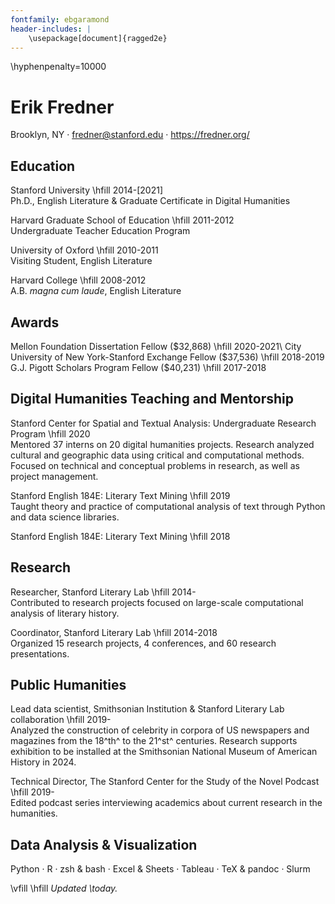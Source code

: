 ```yaml
---
fontfamily: ebgaramond
header-includes: |
    \usepackage[document]{ragged2e}
---
```

\hyphenpenalty=10000

# Erik Fredner
Brooklyn, NY · fredner@stanford.edu · https://fredner.org/

## Education
Stanford University \hfill 2014-[2021] \
Ph.D., English Literature & Graduate Certificate in Digital Humanities

Harvard Graduate School of Education \hfill 2011-2012\
Undergraduate Teacher Education Program

University of Oxford \hfill 2010-2011\
Visiting Student, English Literature

Harvard College \hfill 2008-2012\
A.B. *magna cum laude*, English Literature

## Awards
Mellon Foundation Dissertation Fellow ($32,868) \hfill 2020-2021\
City University of New York-Stanford Exchange Fellow ($37,536) \hfill 2018-2019\
G.J. Pigott Scholars Program Fellow ($40,231) \hfill 2017-2018

## Digital Humanities Teaching and Mentorship
Stanford Center for Spatial and Textual Analysis: Undergraduate Research Program \hfill 2020\
Mentored 37 interns on 20 digital humanities projects. Research analyzed cultural and geographic data using critical and computational methods. Focused on technical and conceptual problems in research, as well as project management.

Stanford English 184E: Literary Text Mining \hfill 2019 \
Taught theory and practice of computational analysis of text through Python and data science libraries.

Stanford English 184E: Literary Text Mining \hfill 2018

## Research
Researcher, Stanford Literary Lab \hfill 2014-\
Contributed to research projects focused on large-scale computational analysis of literary history.

Coordinator, Stanford Literary Lab \hfill 2014-2018 \
Organized 15 research projects, 4 conferences, and 60 research presentations.

## Public Humanities
Lead data scientist, Smithsonian Institution & Stanford Literary Lab collaboration \hfill 2019-\
Analyzed the construction of celebrity in corpora of US newspapers and magazines from the 18^th^ to the 21^st^ centuries. Research supports exhibition to be installed at the Smithsonian National Museum of American History in 2024.

Technical Director, The Stanford Center for the Study of the Novel Podcast \hfill 2019-\
Edited podcast series interviewing academics about current research in the humanities.

## Data Analysis & Visualization
Python · R · zsh & bash · Excel & Sheets · Tableau · TeX & pandoc · Slurm

\vfill
\hfill _Updated \today._